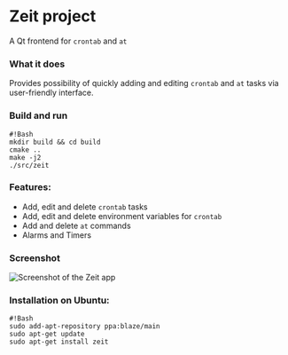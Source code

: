 # Zeit project
 A Qt frontend for `crontab` and `at`

### What it does ###
 Provides possibility of quickly adding and editing `crontab` and `at` tasks
 via user-friendly interface.

### Build and run ###
```
#!Bash
mkdir build && cd build
cmake ..
make -j2
./src/zeit
```

### Features: ###
* Add, edit and delete `crontab` tasks
* Add, edit and delete environment variables for `crontab`
* Add and delete `at` commands
* Alarms and Timers

### Screenshot ###
![Screenshot of the Zeit app](https://lh3.googleusercontent.com/-Ju_EuEcBNcY/V63bFFcrWJI/AAAAAAAAAiQ/Uz0SAuiMpTgs0ncY5B988chnFboTqRgpQCL0B/s0/zeit.png)

### Installation on Ubuntu: ###
```
#!Bash
sudo add-apt-repository ppa:blaze/main
sudo apt-get update
sudo apt-get install zeit
```
